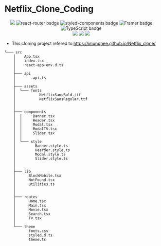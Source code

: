 # Netflix_Clone_Coding

<div align="center">
  <img src='https://img.shields.io/badge/React-v17.0.2-blue?logo=React'/>
  <img src="https://img.shields.io/badge/ReactRouter-v6.2.1-CA4245??style=flat-square&logo=React Router&logoColor=#CA4245" alt="react-router badge" />
  <img src="https://img.shields.io/badge/StyledComponents-5.3.3-DB7093??style=flat-square&logo=styled-components&logoColor=#DB7093" alt="styled-components badge" />
  <img src="https://img.shields.io/badge/Framer-5.0.0-DB7093??style=flat-square&logo=Framer&logoColor=#0055FF" alt="Framer badge" />
  <img src="https://img.shields.io/badge/TypeScript-4.4.2-3178C6??style=flat-square&logo=TypeScript&logoColor=#3178C6" alt="TypeScript badge" />
  <br />
  <img src="https://img.shields.io/badge/react--hook--form--7.26.0-blue" />
  <img src="https://img.shields.io/badge/react--query--3.34.7-blue" />
  <img src="https://img.shields.io/badge/react--helmet--async--1.2.2-blue" />
</div>

- This cloning project refered to https://imunghee.github.io/Netflix_clone/

```
└─── src
    │    App.tsx
    │    index.tsx
    │    react-app-env.d.ts
    │
    ├─── api
    │        api.ts
    │
    ├─── assets
    │  └─── fonts
    │           NetflixSansBold.ttf
    │           NetflixSansRegular.ttf
    │
    │
    ├─── components
    │  │     Banner.tsx
    │  │     Header.tsx
    │  │     Modal.tsx
    │  │     ModalTV.tsx
    │  │     Slider.tsx
    │  │
    │  └─── style
    │         Banner.style.ts
    │         Hearder.style.ts
    │         Modal.style.ts
    │         Slider.style.ts
    │
    │
    ├─── lib
    │      BlockMobile.tsx
    │      NotFound.tsx
    │      utilities.ts
    │
    │
    ├─── routes
    │      Home.tsx
    │      Main.tsx
    │      Movie.tsx
    │      Search.tsx
    │      Tv.tsx
    │
    └─── theme
           fonts.css
           styled.d.ts
           theme.ts
```
